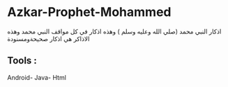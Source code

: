 # Azkar-Prophet-Mohammed
اذكار النبي محمد (صلي الله وعليه وسلم ) وهذه اذكار في كل مواقف النبي محمد وهذه الاذاكر هي اذكار صحيحةومسنودة
## Tools : 
 Android- Java- Html
